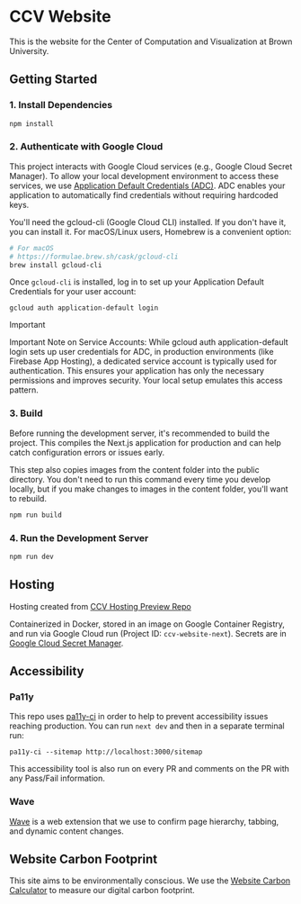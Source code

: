 # CCV Website

This is the website for the Center of Computation and Visualization at Brown University.

## Getting Started

### 1. Install Dependencies

```bash
npm install
```

### 2. Authenticate with Google Cloud

This project interacts with Google Cloud services (e.g., Google Cloud Secret Manager). To allow your local development
environment to access these services, we
use [Application Default Credentials (ADC)](https://cloud.google.com/docs/authentication/application-default-credentials).
ADC enables your application to automatically find credentials without requiring hardcoded keys.

You'll need the gcloud-cli (Google Cloud CLI) installed. If you don't have it, you can install it. For macOS/Linux
users, Homebrew is a convenient option:

```bash
# For macOS
# https://formulae.brew.sh/cask/gcloud-cli
brew install gcloud-cli
```

Once `gcloud-cli` is installed, log in to set up your Application Default Credentials for your user account:

```
gcloud auth application-default login
```

> [!IMPORTANT]
> Important Note on Service Accounts: While gcloud auth application-default login sets up user credentials for ADC, in
> production environments (like Firebase App Hosting), a dedicated service account is typically used for authentication.
> This ensures your application has only the necessary permissions and improves security. Your local setup emulates this
> access pattern.

### 3. Build

Before running the development server, it's recommended to build the project. This compiles the Next.js application for
production and can help catch configuration errors or issues early.

This step also copies images from the content folder into the public directory. You don't need to run this command every
time you develop locally, but if you make changes to images in the content folder, you'll want to rebuild.

```bash
npm run build
```

### 4. Run the Development Server

```bash
npm run dev
```

## Hosting

Hosting created from [CCV Hosting Preview Repo](https://github.com/brown-ccv/test-app-hosting-preview)

Containerized in Docker, stored in an image on Google Container Registry, and run via Google Cloud run  (Project
ID: `ccv-website-next`).
Secrets are in [Google Cloud Secret Manager](https://console.cloud.google.com/security/secret-manager).

## Accessibility

### Pa11y

This repo uses [pa11y-ci](https://github.com/pa11y/pa11y-ci) in order to help to prevent accessibility issues reaching
production. You can run `next dev` and then in a separate terminal run:

```ssh
pa11y-ci --sitemap http://localhost:3000/sitemap
```

This accessibility tool is also run on every PR and comments on the PR with
any Pass/Fail information.

### Wave

[Wave](https://wave.webaim.org/extension/) is a web extension that we use to confirm page
hierarchy, tabbing, and dynamic content changes.

## Website Carbon Footprint

This site aims to be environmentally conscious. We use the [Website Carbon Calculator](https://www.websitecarbon.com/)
to measure our digital carbon footprint.
